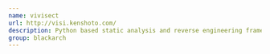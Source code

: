 ```yaml
---
name: vivisect
url: http://visi.kenshoto.com/
description: Python based static analysis and reverse engineering framework. URL : http://visi.kenshoto.com/ Groups : blackarch blackarch-debugger blackarch-disassembler blackarch-reversing
group: blackarch
---
```

